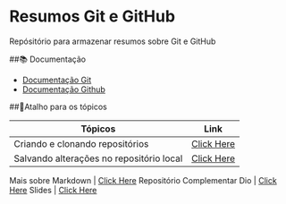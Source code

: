 
# Resumos Git e GitHub

Repósitório para armazenar resumos sobre Git e GitHub

##📚 Documentação 

- [Documentação Git](https://www.git-scm.com/doc)
- [Documentação Github](https://docs.github.com/)


##🚀Atalho para os tópicos 

| Tópicos | Link |
|---------|------|
Criando e clonando repositórios | [Click Here](https://github.com/anadcruz/git_commands/blob/main/criando_e_clonando_reposit%C3%B3rios.py)
Salvando alterações no repositório local|[Click Here](https://github.com/anadcruz/git_commands/blob/main/salvando_alteracoes_no_repositorio_local.py)

Mais sobre Markdown | [Click Here](https://docs.github.com/pt/get-started/writing-on-github)
Repositório Complementar Dio | [Click Here](https://github.com/elidianaandrade/dio-curso-git-github)
Slides | [Click Here](https://academiapme-my.sharepoint.com/:p:/g/personal/renato_dio_me/EYjkgVZuUv5HsVgJUEPv1_oB_QWs8MFBY_PBQ2UAtLqucg?e=262HGK)
